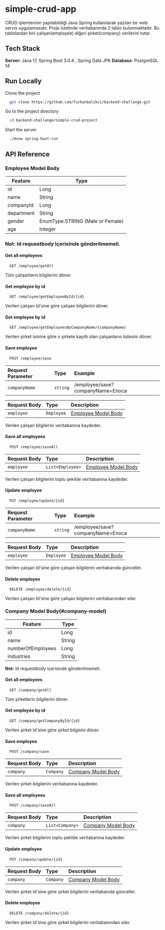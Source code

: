 
# simple-crud-app

CRUD işlemlerinin yapılabildiği Java Spring kullanılarak yazılan bir web servis uygulamasıdır. Proje özelinde veritabanında 2 tablo bulunmaktadır.
Bu tablolardan biri çalışan(employee) diğeri şirket(company) verilerini tutar. 


## Tech Stack

**Server:** Java 17, Spring Boot 3.0.4 , Spring Data JPA 
**Database**: PostgreSQL 14

## Run Locally

Clone the project

```bash
  git clone https://github.com/furkanbalikci/backend-challange.git
```

Go to the project directory

```bash
  cd backend-challange/simple-crud-project
```

Start the server

```bash
  ./mvnw spring-boot:run
```

## API Reference

### Employee Model Body

| Feature    | Type              |
|------------|-------------------|
| id         | Long              |
| name       | String            |
| companyId  | Long              |
| department | String            |
| gender     | EnumType.STRING (Male or Female) |
| age        | Integer           |


### **Not:** Id requestbody içerisinde gönderilmemeli.



#### Get all employees

```http
  GET /employee/getAll
```
Tüm çalışanların bilgilerini döner.

#### Get employee by id

```http
  GET /employee/getEmployeeById/{id}
```

Verilen çalışan Id'sine göre çalışan bilgilerini döner. 

#### Get employee by id

```http
  GET /employee/getEmployeesByCompanyName/{companyName}
```

Verilen şirket ismine göre o şirkete kayıtlı olan çalışanların listesini döner.

#### Save employee

```http
  POST /employee/save
```

| Request Parameter | Type     | Example                          |
|:------------------| :------- |:---------------------------------|
| `companyName`     | `string` | /employee/save?companyName=Enoca |

| Request Body | Type       | Description                            |
|:-------------|:-----------|:---------------------------------------|
| `employee`   | `Employee` | [Employee Model Body](https://github.com/furkanbalikci/backend-challange/blob/master/simple-crud-app/README.md?plain=1#L35)  |

Verilen çalışan bilgilerini veritabanına kaydeder. 


#### Save all employees

```http
  POST /employee/saveAll
```

| Request Body | Type             | Description                            |
|:-------------|:-----------------|:---------------------------------------|
| `employee`   | `List<Employee>` | [Employee Model Body](#-employee-model-body) |

Verilen çalışan bilgilerini toplu şekilde veritabanına kaydeder.

#### Update employee

```http
  PUT /employee/update/{id}
```

| Request Parameter | Type     | Example                          |
|:------------------| :------- |:---------------------------------|
| `companyName`     | `string` | /employee/save?companyName=Enoca |

| Request Body | Type       | Description                            |
|:-------------|:-----------|:---------------------------------------|
| `employee`   | `Employee` | [Employee Model Body](#employee-model) |

Verilen çalışan Id'sine göre çalışan bilgilerini veritabanıda günceller.


#### Delete employee

```http
  DELETE /employee/delete/{id}
```

Verilen çalışan Id'sine göre çalışan bilgilerini veritabanından siler. 




### Company Model Body(#company-model)

| Feature           | Type              |
|-------------------|-------------------|
| id                | Long              |
| name              | String            |
| numberOfEmployees | Long              |
| industries        | String            |


**Not:** Id requestbody içerisinde gönderilmemeli.



#### Get all employees

```http
  GET /company/getAll
```
Tüm şirketlerin bilgilerini döner.

#### Get employee by id

```http
  GET /company/getCompanyById/{id}
```

Verilen şirket Id'sine göre şirket bilgisini döner.



#### Save employee

```http
  POST /company/save
```

| Request Body | Type      | Description                          |
|:-------------|:----------|:-------------------------------------|
| `company`    | `Company` | [Company Model Body](#company-model) |

Verilen şirket bilgilerini veritabanına kaydeder.


#### Save all employees

```http
  POST /company/saveAll
```

| Request Body | Type            | Description                            |
|:-------------|:----------------|:---------------------------------------|
| `company`    | `List<Company>` | [Company Model Body](#company-model) |

Verilen şirket bilgilerini toplu şekilde veritabanına kaydeder.

#### Update employee

```http
  PUT /company/update/{id}
```


| Request Body | Type       | Description                            |
|:-------------|:-----------|:---------------------------------------|
| `company`    | `Company` | [Company Model Body](#company-model) |

Verilen şirket Id'sine göre şirket bilgilerini veritabanıda günceller.


#### Delete employee

```http
  DELETE /company/delete/{id}
```

Verilen şirket Id'sine göre şirket bilgilerini veritabanından siler.



